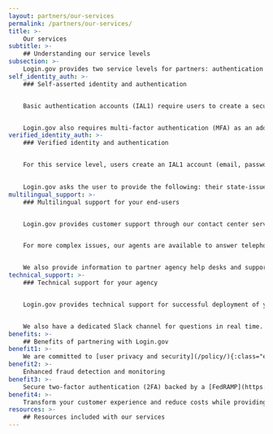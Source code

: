 ```yaml
---
layout: partners/our-services
permalink: /partners/our-services/
title: >-
    Our services
subtitle: >-
    ## Understanding our service levels
subsection: >-
    Login.gov provides two service levels for partners: authentication and identity verification. Login.gov leverages the <a href="https://pages.nist.gov/800-63-3/" class="external-link">NIST 800-63-3 Digital Identity Guidelines</a> for Identity Assurance Level (IAL) and Authenticator Assurance Level (AAL). Login.gov allows you to configure your service depending on the needs of your application.
self_identity_auth: >-
    ### Self-asserted identity and authentication


    Basic authentication accounts (IAL1) require users to create a secure account using an email address and a password.


    Login.gov also requires multi-factor authentication (MFA) as an additional security measure, such as face or touch unlock, PIV/CAC card, physical security key, authentication application, text or voice message, or backup codes. You can configure Login.gov MFA settings for your application to correspond with either NIST’s AAL1 or AAL2 level depending on your preferences.
verified_identity_auth: >-
    ### Verified identity and authentication


    For this service level, users create an IAL1 account (email, password and MFA) and then go a step further to prove their identity.

    
    Login.gov asks the user to provide the following: their state-issued identification card (ID), Social Security number (SSN), current address, and optionally a phone number to confirm home address. Login.gov’s identity verification process does not currently conform to the IAL2 specification because it does not include biometric verification.
multilingual_support: >-
    ### Multilingual support for your end-users


    Login.gov provides customer support through our contact center services in English, Spanish, and French (through a translation service) 24 hours a day, seven days a week, excluding federal holidays. Most inquiries are received from the Login.gov contact form and answered by email within 2 business days.


    For more complex issues, our agents are available to answer telephone calls as well. Any needed services outside these hours are addressed on a case by case basis depending on partner needs.


    We also provide information to partner agency help desks and support teams to help end-users who may contact the agency with questions.
technical_support: >-
    ### Technical support for your agency


    Login.gov provides technical support for successful deployment of your integration. Our integration engineers can answer technical questions about our product, provide guidance on best practices for implementation, and facilitate the launch of your integration to production in weeks, not months.


    We also have a dedicated Slack channel for questions in real time. Additionally, we provide all partners with our step-by-step developer documents at <a href="https://developers.login.gov/" class="external-link">developers.login.gov</a>
benefits: >-
    ## Benefits of partnering with Login.gov
benefit1: >-
    We are committed to [user privacy and security](/policy/){:class="external-link"}
benefit2: >-
    Enhanced fraud detection and monitoring
benefit3: >-
    Secure two-factor authentication (2FA) backed by a [FedRAMP](https://www.fedramp.gov/){:class="external-link"} Moderate ATO
benefit4: >-
    Transform your customer experience and reduce costs while providing a modern, frictionless, and compliant foundation to build digital government services
resources: >-
    ## Resources included with our services
---
```

